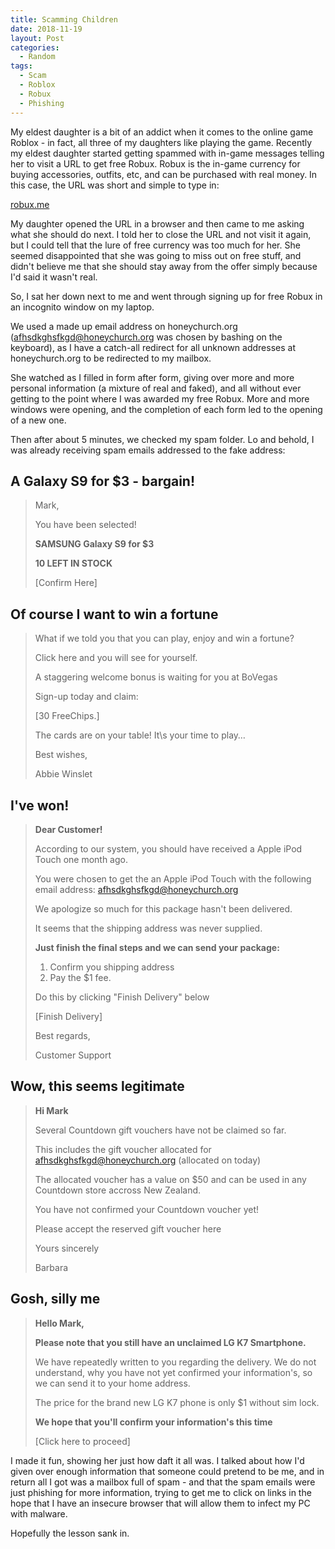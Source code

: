 ```yaml
---
title: Scamming Children
date: 2018-11-19
layout: Post
categories:
  - Random
tags:
  - Scam
  - Roblox
  - Robux
  - Phishing
---
```


My eldest daughter is a bit of an addict when it comes to the online game Roblox - in fact, all three of my daughters like playing the game. Recently my eldest daughter started getting spammed with in-game messages telling her to visit a URL to get free Robux. Robux is the in-game currency for buying accessories, outfits, etc, and can be purchased with real money. In this case, the URL was short and simple to type in:

<!-- more -->

[robux.me](http://robux.me/)

My daughter opened the URL in a browser and then came to me asking what she should do next. I told her to close the URL and not visit it again, but I could tell that the lure of free currency was too much for her. She seemed disappointed that she was going to miss out on free stuff, and didn't believe me that she should stay away from the offer simply because I'd said it wasn't real.

So, I sat her down next to me and went through signing up for free Robux in an incognito window on my laptop.

We used a made up email address on honeychurch.org (afhsdkghsfkgd@honeychurch.org was chosen by bashing on the keyboard), as I have a catch-all redirect for all unknown addresses at honeychurch.org to be redirected to my mailbox.

She watched as I filled in form after form, giving over more and more personal information (a mixture of real and faked), and all without ever getting to the point where I was awarded my free Robux. More and more windows were opening, and the completion of each form led to the opening of a new one.

Then after about 5 minutes, we checked my spam folder. Lo and behold, I was already receiving spam emails addressed to the fake address:

## A Galaxy S9 for $3 - bargain!

> Mark,
>
> You have been selected!
>
> **SAMSUNG Galaxy S9 for $3**
>
> **10 LEFT IN STOCK**
>
> [Confirm Here]

## Of course I want to win a fortune

> What if we told you that you can play, enjoy and win a fortune?
>
> Click here and you will see for yourself.
>
> A staggering welcome bonus is waiting for you at BoVegas
>
> Sign-up today and claim:
>
> [30 FreeChips.]
>
> The cards are on your table! It\s your time to play…
>
> Best wishes,
>
> Abbie Winslet

## I've won!

> **Dear Customer!**
>
> According to our system, you should have received a Apple iPod Touch one month ago.
>
> You were chosen to get the an Apple iPod Touch with the following email address: [afhsdkghsfkgd@honeychurch.org](mailto:afhsdkghsfkgd@honeychurch.org)
>
> We apologize so much for this package hasn't been delivered.
>
> It seems that the shipping address was never supplied.
>
> **Just finish the final steps and we can send your package:**
>
> 1. Confirm you shipping address
> 2. Pay the $1 fee.
>
> Do this by clicking "Finish Delivery" below
>
> [Finish Delivery]
>
> Best regards,
>
> Customer Support

## Wow, this seems legitimate

> **Hi Mark**
>
> Several Countdown gift vouchers have not be claimed so far.
>
> This includes the gift voucher allocated for [afhsdkghsfkgd@honeychurch.org](mailto:afhsdkghsfkgd@honeychurch.org) (allocated on today)
>
> The allocated voucher has a value on $50 and can be used in any Countdown store accross New Zealand.
>
> You have not confirmed your Countdown voucher yet!
>
> Please accept the reserved gift voucher here
>
> Yours sincerely
>
> Barbara

## Gosh, silly me

> **Hello Mark,**
>
> **Please note that you still have an unclaimed LG K7 Smartphone.**
>
> We have repeatedly written to you regarding the delivery. We do not understand, why you have not yet confirmed your information's, so we can send it to your home address.
>
> The price for the brand new LG K7 phone is only $1 without sim lock.
>
> **We hope that you'll confirm your information's this time**
>
> [Click here to proceed]

I made it fun, showing her just how daft it all was. I talked about how I'd given over enough information that someone could pretend to be me, and in return all I got was a mailbox full of spam - and that the spam emails were just phishing for more information, trying to get me to click on links in the hope that I have an insecure browser that will allow them to infect my PC with malware.

Hopefully the lesson sank in.
